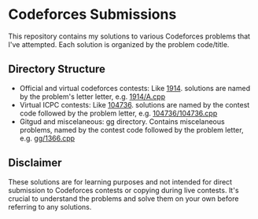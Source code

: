 # Codeforces Submissions
This repository contains my solutions to various Codeforces problems that I've attempted. Each solution is organized by the problem code/title.

## Directory Structure
- Official and virtual codeforces contests: Like [1914](1914). solutions are named by the problem's letter letter, e.g. [1914/A.cpp](1914/A.cpp)
- Virtual ICPC contests: Like [104736](104736). solutions are named by the contest code followed by the problem letter, e.g. [104736/104736.cpp](104736/104736.cpp)
- Gitgud and miscelaneous: [gg](gg) directory. Contains miscelaneous problems, named by the contest code followed by the problem letter, e.g. [gg/1366.cpp](gg/1366.cpp)

## Disclaimer
These solutions are for learning purposes and not intended for direct submission to Codeforces contests or copying during live contests. It's crucial to understand the problems and solve them on your own before referring to any solutions.

